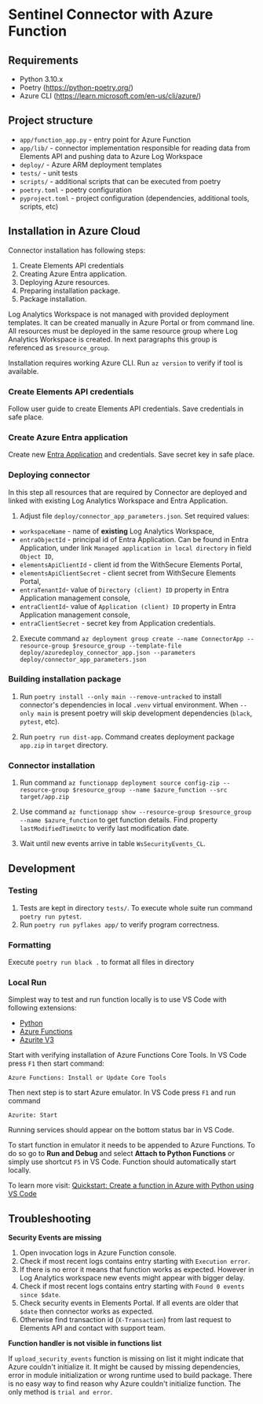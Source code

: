# Sentinel Connector with Azure Function

## Requirements

- Python 3.10.x
- Poetry (https://python-poetry.org/)
- Azure CLI (https://learn.microsoft.com/en-us/cli/azure/)

## Project structure 

- `app/function_app.py` - entry point for Azure Function
- `app/lib/` - connector implementation responsible for reading data from Elements API and
   pushing data to Azure Log Workspace
- `deploy/` - Azure ARM deployment templates
- `tests/` - unit tests
- `scripts/` - additional scripts that can be executed from poetry
- `poetry.toml` - poetry configuration
- `pyproject.toml` - project configuration (dependencies, additional tools, scripts, etc)

## Installation in Azure Cloud

Connector installation has following steps:

1. Create Elements API credentials
2. Creating Azure Entra application.
3. Deploying Azure resources.
4. Preparing installation package.
5. Package installation.

Log Analytics Workspace is not managed with provided deployment templates. It can be created
manually in Azure Portal or from command line. All resources must be deployed in the same
resource group where Log Analytics Workspace is created. In next paragraphs this group is  
referenced as `$resource_group`.

Installation requires working Azure CLI. Run `az version` to verify if tool is available.

### Create Elements API credentials

Follow user guide to create Elements API credentials. Save credentials in safe place.

### Create Azure Entra application

Create new [Entra Application](https://learn.microsoft.com/en-us/azure/azure-monitor/logs/tutorial-logs-ingestion-portal#create-microsoft-entra-application)
   and credentials. Save secret key in safe place.

### Deploying connector

In this step all resources that are required by Connector are deployed and linked with 
existing Log Analytics Workspace and Entra Application.

1. Adjust file `deploy/connector_app_parameters.json`. Set required values:
 - `workspaceName` - name of **existing** Log Analytics Workspace,
 - `entraObjectId` - principal id of Entra Application. Can be found in Entra Application,
    under link `Managed application in local directory` in field `Object ID`,
 - `elementsApiClientId` - client id from the WithSecure Elements Portal,
 - `elementsApiClientSecret` - client secret from WithSecure Elements Portal,
 - `entraTenantId`- value of `Directory (client) ID` property in Entra Application management console, 
 - `entraClientId`- value of `Application (client) ID` property in Entra Application management console,
 - `entraClientSecret` - secret key from Application credentials.
 
2. Execute command `az deployment group create --name ConnectorApp --resource-group $resource_group --template-file deploy/azuredeploy_connector_app.json --parameters deploy/connector_app_parameters.json` 

### Building installation package

1. Run `poetry install --only main --remove-untracked` to install connector's dependencies 
   in local `.venv` virtual environment. When `--only main` is present poetry will skip 
   development dependencies (`black`, `pytest`, etc).
   
2. Run `poetry run dist-app`. Command creates deployment package `app.zip` in `target` 
   directory.

### Connector installation

1. Run command `az functionapp deployment source config-zip --resource-group $resource_group --name $azure_function --src target/app.zip`

2. Use command `az functionapp show --resource-group $resource_group --name $azure_function` 
   to get function details. Find property `lastModifiedTimeUtc` to verify last modification 
   date.
3. Wait until new events arrive in table `WsSecurityEvents_CL`.

## Development

### Testing

1. Tests are kept in directory `tests/`. To execute whole suite run command `poetry run pytest`.
2. Run `poetry run pyflakes app/` to verify program correctness.

### Formatting

Execute `poetry run black .` to format all files in directory

### Local Run

Simplest way to test and run function locally is to use VS Code with following extensions:

* [Python](https://marketplace.visualstudio.com/items?itemName=ms-python.python)
* [Azure Functions](https://marketplace.visualstudio.com/items?itemName=ms-azuretools.vscode-azurefunctions)
* [Azurite V3](https://marketplace.visualstudio.com/items?itemName=Azurite.azurite)

Start with verifying installation of Azure Functions Core Tools. In VS Code press `F1` then start command:

    Azure Functions: Install or Update Core Tools

Then next step is to start Azure emulator. In VS Code press `F1` and run command

    Azurite: Start

Running services should appear on the bottom status bar in VS Code.

To start function in emulator it needs to be appended to Azure Functions. To do so go to **Run and Debug** and select
**Attach to Python Functions** or simply use shortcut `F5` in VS Code. Function should automatically start locally.

To learn more visit:
[Quickstart: Create a function in Azure with Python using VS Code](https://learn.microsoft.com/en-us/azure/azure-functions/create-first-function-vs-code-python?pivots=python-mode-decorators)


## Troubleshooting

**Security Events are missing**

1. Open invocation logs in Azure Function console.
2. Check if most recent logs contains entry starting with `Execution error`.
3. If there is no error it means that function works as expected. However in Log Analytics 
   workspace new events might appear with bigger delay.
4. Check if most recent logs contains entry starting with `Found 0 events since $date`.
5. Check security events in Elements Portal. If all events are older that `$date` then
   connector works as expected.
6. Otherwise find transaction id (`X-Transaction`) from last request to Elements API and 
   contact with support team.
   
**Function handler is not visible in functions list**

If `upload_security_events` function is missing on list it might indicate that Azure couldn't 
initialize it. It might be caused by missing dependencies, error in module initialization 
or wrong runtime used to build package. There is no easy way to find reason why Azure couldn't 
initialize function. The only method is `trial and error`.
